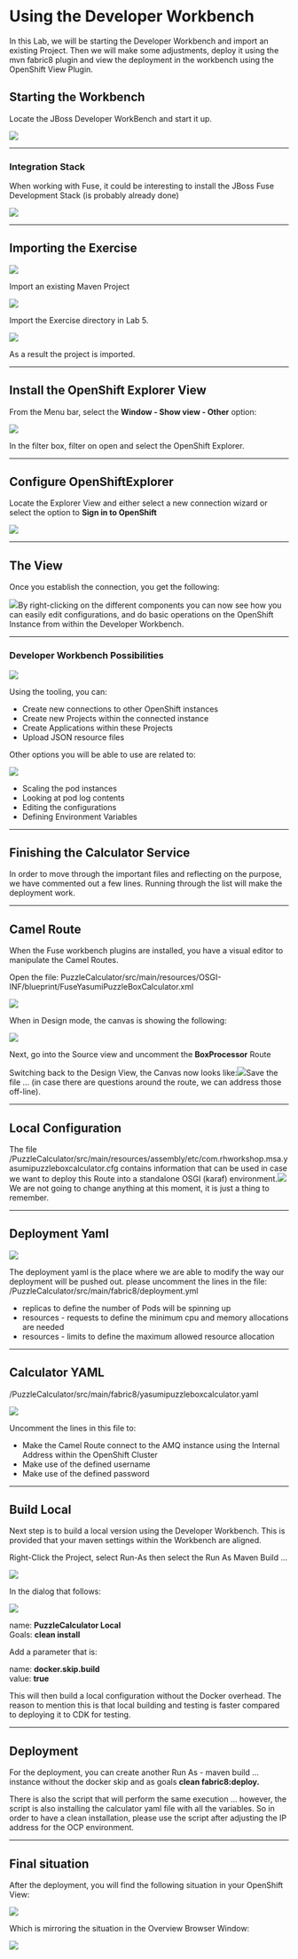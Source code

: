 # Using the Developer Workbench

In this Lab, we will be starting the Developer Workbench and import an existing Project. Then we will make some adjustments, deploy it using the mvn fabric8 plugin and view the deployment in the workbench using the OpenShift View Plugin.

## Starting the Workbench

Locate the JBoss Developer WorkBench and start it up.

![](/docs/assets/workbenchStartUp.png)

---

### Integration Stack

When working with Fuse, it could be interesting to install the JBoss Fuse Development Stack \(is probably already done\)

![](/docs/assets/jbdevfusestack.png)

---

## Importing the Exercise

![](/docs/assets/jbodimportproject.png)

Import an existing Maven Project

![](/docs/assets/jbodimportyasumiexercise.png)

Import the Exercise directory in Lab 5.

![](/docs/assets/jbodprojectimportview.png)

As a result the project is imported.

---

## Install the OpenShift Explorer View

From the Menu bar, select the **Window - Show view - Other** option:

![](/docs/assets/jbodshowviewother.png)

In the filter box, filter on open and select the OpenShift Explorer.

---

## Configure OpenShiftExplorer

Locate the Explorer View and either select a new connection wizard or select the option to **Sign in to OpenShift**

![](/docs/assets/jbodopenshiftviewlogin.png)

---

## The View

Once you establish the connection, you get the following:

![](/docs/assets/jbodopenshiftviewresult.png)By right-clicking on the different components you can now see how you can easily edit configurations, and do basic operations on the OpenShift Instance from within the Developer Workbench.

---

### Developer Workbench Possibilities

![](/docs/assets/jbodocptoolingopenshift.png)

Using the tooling, you can:

* Create new connections to other OpenShift instances
* Create new Projects within the connected instance
* Create Applications within these Projects
* Upload JSON resource files

Other options you will be able to use are related to:

![](/docs/assets/jbodocptoolingview2.png)

* Scaling the pod instances
* Looking at pod log contents
* Editing the configurations
* Defining Environment Variables

---

## Finishing the Calculator Service

In order to move through the important files and reflecting on the purpose, we have commented out a few lines. Running through the list will make the deployment work.

---

## Camel Route

When the Fuse workbench plugins are installed, you have a visual editor to manipulate the Camel Routes.

Open the file: PuzzleCalculator/src/main/resources/OSGI-INF/blueprint/FuseYasumiPuzzleBoxCalculator.xml

![](/docs/assets/jbodocpcalcopenproject.png)

When in Design mode, the canvas is showing the following:

![](/docs/assets/jbodocpcanvassimple.png)

Next, go into the Source view and uncomment the **BoxProcessor** Route

Switching back to the Design View, the Canvas now looks like:![](/assets/jbodocpcanvascomplex.png)Save the file ... \(in case there are questions around the route, we can address those off-line\).

---

## Local Configuration

The file /PuzzleCalculator/src/main/resources/assembly/etc/com.rhworkshop.msa.yasumipuzzleboxcalculator.cfg contains information that can be used in case we want to deploy this Route into a standalone OSGI \(karaf\) environment.![](/assets/jbodsocpconfigurationfile.png)We are not going to change anything at this moment, it is just a thing to remember.

---

## Deployment Yaml

![](/docs/assets/jbodocpdeploymentyaml.png)

The deployment yaml is the place where we are able to modify the way our deployment will be pushed out. please uncomment the lines in the file: /PuzzleCalculator/src/main/fabric8/deployment.yml

* replicas to define the number of Pods will be spinning up
* resources - requests to define the minimum cpu and memory allocations are needed
* resources - limits to define the maximum allowed resource allocation

---

## Calculator YAML

/PuzzleCalculator/src/main/fabric8/yasumipuzzleboxcalculator.yaml

![](/docs/assets/jbodocpyamlcalculator.png)

Uncomment the lines in this file to:

* Make the Camel Route connect to the AMQ instance using the Internal Address within the OpenShift Cluster
* Make use of the defined username
* Make use of the defined password

---

## Build Local

Next step is to build a local version using the Developer Workbench. This is provided that your maven settings within the Workbench are aligned.

Right-Click the Project, select Run-As then select the Run As Maven Build ...

![](/docs/assets/jbodsocprunasmvnbuild.png)

In the dialog that follows:

![](/docs/assets/jbodsocpcleaninstall.png)

name: **PuzzleCalculator Local**  
Goals: **clean install**

Add a parameter that is:

name: **docker.skip.build**  
value: **true**

This will then build a local configuration without the Docker overhead. The reason to mention this is that local building and testing is faster compared to deploying it to CDK for testing.

---

## Deployment

For the deployment, you can create another Run As - maven build ... instance without the docker skip and as goals **clean fabric8:deploy.**

There is also the script that will perform the same execution ... however, the script is also installing the calculator yaml file with all the variables. So in order to have a clean installation, please use the script after adjusting the IP address for the OCP environment.

---

## Final situation

After the deployment, you will find the following situation in your OpenShift View:

![](/docs/assets/jbodsocpfinaldeployment.png)

Which is mirroring the situation in the Overview Browser Window:

![](/docs/assets/ocpdeployumentoverview.png)

